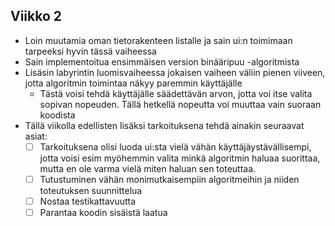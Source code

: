## Viikko 2
- Loin muutamia oman tietorakenteen listalle ja sain ui:n toimimaan tarpeeksi hyvin tässä vaiheessa
- Sain implementoitua ensimmäisen version binääripuu -algoritmista
- Lisäsin labyrintin luomisvaiheessa jokaisen vaiheen väliin pienen viiveen, jotta algoritmin toimintaa näkyy paremmin käyttäjälle
  - Tästä voisi tehdä käyttäjälle säädettävän arvon, jotta voi itse valita sopivan nopeuden. Tällä hetkellä nopeutta voi muuttaa vain suoraan koodista
- Tällä viikolla edellisten lisäksi tarkoituksena tehdä ainakin seuraavat asiat: 
  - [ ] Tarkoituksena olisi luoda ui:sta vielä vähän käyttäjäystävällisempi, jotta voisi esim myöhemmin valita minkä algoritmin haluaa suorittaa, mutta en ole varma vielä miten haluan sen toteuttaa.
  - [ ] Tutustuminen vähän monimutkaisempiin algoritmeihin ja niiden toteutuksen suunnittelua
  - [ ] Nostaa testikattavuutta
  - [ ] Parantaa koodin sisäistä laatua 